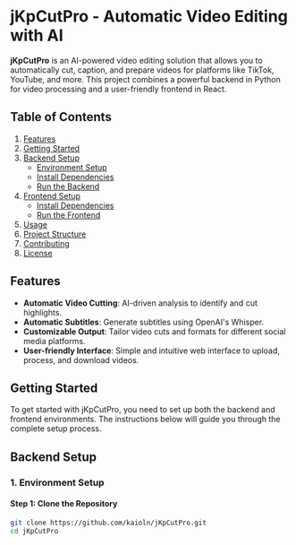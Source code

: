 # jKpCutPro - Automatic Video Editing with AI

**jKpCutPro** is an AI-powered video editing solution that allows you to automatically cut, caption, and prepare videos for platforms like TikTok, YouTube, and more. This project combines a powerful backend in Python for video processing and a user-friendly frontend in React.

## Table of Contents

1. [Features](#features)
2. [Getting Started](#getting-started)
3. [Backend Setup](#backend-setup)
   - [Environment Setup](#environment-setup)
   - [Install Dependencies](#install-dependencies)
   - [Run the Backend](#run-the-backend)
4. [Frontend Setup](#frontend-setup)
   - [Install Dependencies](#install-dependencies-1)
   - [Run the Frontend](#run-the-frontend)
5. [Usage](#usage)
6. [Project Structure](#project-structure)
7. [Contributing](#contributing)
8. [License](#license)

## Features

- **Automatic Video Cutting**: AI-driven analysis to identify and cut highlights.
- **Automatic Subtitles**: Generate subtitles using OpenAI's Whisper.
- **Customizable Output**: Tailor video cuts and formats for different social media platforms.
- **User-friendly Interface**: Simple and intuitive web interface to upload, process, and download videos.

## Getting Started

To get started with jKpCutPro, you need to set up both the backend and frontend environments. The instructions below will guide you through the complete setup process.

## Backend Setup

### 1. Environment Setup

#### Step 1: Clone the Repository

```bash
git clone https://github.com/kaioln/jKpCutPro.git
cd jKpCutPro
